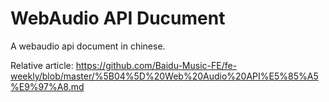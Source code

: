 WebAudio API Ducument
===========

A webaudio api document in chinese.

Relative article:
https://github.com/Baidu-Music-FE/fe-weekly/blob/master/%5B04%5D%20Web%20Audio%20API%E5%85%A5%E9%97%A8.md
